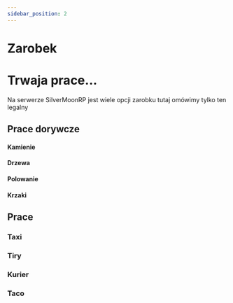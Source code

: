 ```yaml
---
sidebar_position: 2
---
```


# Zarobek

# Trwaja prace...

Na serwerze SilverMoonRP jest wiele opcji zarobku tutaj omówimy tylko ten legalny

## Prace dorywcze

#### Kamienie 

#### Drzewa

#### Polowanie

#### Krzaki

## Prace

### Taxi

### Tiry

### Kurier

### Taco